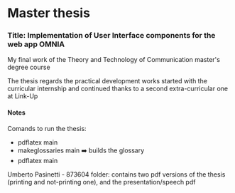 # Master thesis

### Title: Implementation of User Interface components for the web app OMNIA
My final work of the Theory and Technology of Communication master's degree course

The thesis regards the practical development works started with the curricular internship and continued thanks to a second extra-curricular one at Link-Up

#### Notes
Comands to run the thesis:

* pdflatex main
* makeglossaries main  ➡️  builds the glossary
* pdflatex main

Umberto Pasinetti - 873604 folder: contains two pdf versions of the thesis (printing and not-printing one), and the presentation/speech pdf
